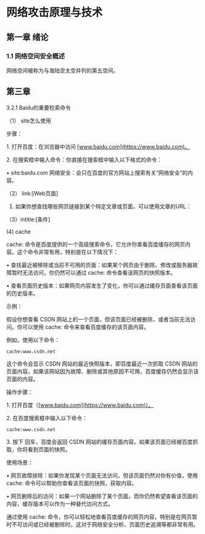 # 网络攻击原理与技术

## 第一章 绪论

### 1.1 网络空间安全概述

网络空间被称为与海陆空太空并列的第五空间。

## 第三章&#x20;

3.2.1 Baidu的重要检索命令

（1） site怎么使用

步骤：

1\. 打开百度：在浏览器中访问 [www.baidu.com](https://www.baidu.com)。

2\. 在搜索框中输入命令：你直接在搜索框中输入以下格式的命令：

• site:baidu.com 网络安全：会只在百度的官方网站上搜索有关“网络安全”的内容。

（2） link:\[Web页面]

1. 如果你想查找哪些网页链接到某个特定文章或页面，可以使用文章的URL：

（3）intitle:\[条件]

&#x20; (4) cache

cache: 命令是百度提供的一个高级搜索命令，它允许你查看百度缓存的网页内容。这个命令非常有用，特别是在以下情况下：

• 查找最近被移除或当前不可用的页面：如果某个网页由于删除、修改或服务器故障暂时无法访问，你仍然可以通过 cache: 命令查看该网页的快照版本。

• 查看页面历史版本：如果网页内容发生了变化，你可以通过缓存页面查看该页面的历史版本。

示例：

假设你想查看 CSDN 网站上的一个页面，但该页面已经被删除，或者当前无法访问。你可以使用 cache: 命令来查看百度缓存的该页面内容。

例如，使用以下命令：

```
cache:www.csdn.net
```

这个命令会显示 CSDN 网站的最近快照版本，即百度最近一次抓取 CSDN 网站的页面内容。如果该网站因为故障、删除或其他原因不可用，百度缓存仍然会显示该页面的内容。

操作步骤：

1\. 打开百度（[www.baidu.com](https://www.baidu.com)）。

2\. 在百度搜索框中输入以下命令：

```
cache:www.csdn.net

```

3\. 按下 回车，百度会返回 CSDN 网站的缓存页面内容。如果该页面已经被百度抓取，你将看到页面的快照。

使用场景：

• 网页故障排除：如果你发现某个页面无法访问，但该页面仍然对你有价值，使用 cache: 命令可以帮助你查看该页面的快照，获取内容。

• 网页删除后的访问：如果一个网站删除了某个页面，而你仍然希望查看该页面的内容，缓存版本可以作为一种替代访问方式。

通过使用 cache: 命令，你可以轻松地查看百度缓存的网页内容，特别是在网页暂时不可访问或已经被删除时。这对于网络安全分析、页面历史追溯等都非常有用。



